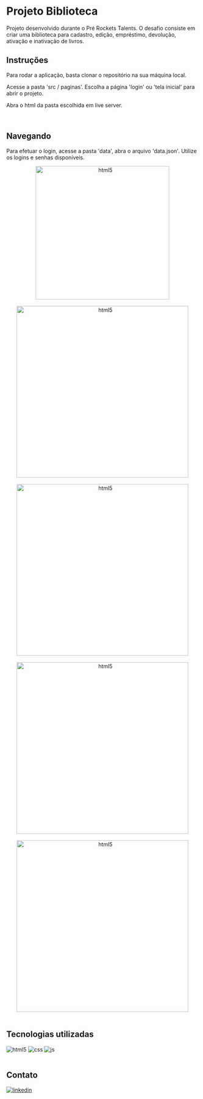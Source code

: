 # Projeto Biblioteca

Projeto desenvolvido durante o Pré Rockets Talents. O desafio consiste em criar uma biblioteca para cadastro, edição, empréstimo, devolução, ativação e inativação de livros. 


## Instruções
Para rodar a aplicação, basta clonar o repositório na sua máquina local.

Acesse a pasta 'src / paginas'. Escolha a página 'login' ou  'tela inicial' para abrir o projeto.

Abra o html da pasta escolhida em live server.

<br>

## Navegando
Para efetuar o login, acesse a pasta 'data', abra o arquivo 'data.json'. Utilize os logins e senhas disponíveis.
<br>

<span align="center">

<div style="display: inline_block">
  <img align="center" alt="html5" src="https://user-images.githubusercontent.com/105321683/184517240-dd970aa5-c3f2-46e0-9f2b-22b8ca9cff2a.png" width="350px" />
</div><br/>
<div style="display: inline_block">
  <img align="center" alt="html5" src="https://user-images.githubusercontent.com/105321683/184517707-13418a77-02fa-49c2-9b9b-ce6cf55179a0.png" width="450px" />
</div><br/>
<div style="display: inline_block">
  <img align="center" alt="html5" src="https://user-images.githubusercontent.com/105321683/184517730-1ab1e2c7-53f2-47f3-84d7-cb2b53261b45.png" width="450px" />
</div><br/>
<div style="display: inline_block">
  <img align="center" alt="html5" src="https://user-images.githubusercontent.com/105321683/184517695-9610113d-a8eb-4206-8938-4d7a57cd3d5c.png" width="450px" />
</div><br/>
<div style="display: inline_block">
  <img align="center" alt="html5" src="https://user-images.githubusercontent.com/105321683/184517804-8708479c-4ae7-48d2-beb3-3b8ab789e6f9.png" width="450px" />
</div><br/>

</span>


## Tecnologias utilizadas

<div style="display: inline_block">
  <img align="center" alt="html5" src="https://img.shields.io/badge/HTML5-E34F26?style=for-the-badge&logo=html5&logoColor=white" />
  <img align="center" alt="css" src="https://img.shields.io/badge/CSS3-1572B6?style=for-the-badge&logo=css3&logoColor=white" />
  <img align="center" alt="js" src="https://img.shields.io/badge/JavaScript-F7DF1E?style=for-the-badge&logo=javascript&logoColor=black" />

</div><br/>

## Contato

<a href="https://linkedin.com/in/everton-leonel/" target="_blank">
  <img align="center" src="https://img.shields.io/badge/-evertonleonel-05122A?style=flat&logo=linkedin" alt="linkedin"/>
</a>